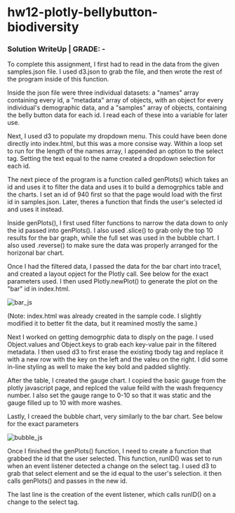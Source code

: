 # hw12-plotly-bellybutton-biodiversity

### Solution WriteUp | GRADE: -

To complete this assignment, I first had to read in the data from the given samples.json file. I used d3.json to grab the file, and then wrote the rest of the program inside of this function. 

Inside the json file were three individual datasets: a "names" array containing every id, a "metadata" array of objects, with an object for every individual's demographic data, and a "samples" array of objects, containing the belly button data for each id. I read each of these into a variable for later use. 

Next, I used d3 to populate my dropdown menu. This could have been done directly into index.html, but this was a more consise way. Within a loop set to run for the length of the names array, I appended an option to the select tag. Setting the text equal to the name created a dropdown selection for each id. 
  
The next piece of the program is a function called genPlots() which takes an id and uses it to filter the data and uses it to build a demogrphics table and the charts. I set an id of 940 first so that the page would load with the first id in samples.json. Later, theres a function that finds the user's selected id and uses it instead. 

Inside genPlots(), I first used filter functions to narrow the data down to only the id passed into genPlots(). I also used .slice() to grab only the top 10 results for the bar graph, while the full set was used in the bubble chart. I also used .reverse() to make sure the data was properly arranged for the horizonal bar chart. 

Once I had the filtered data, I passed the data for the bar chart into trace1, and created a layout opject for the Plotly call. See below for the exact parameters used. I then used Plotly.newPlot() to generate the plot on the "bar" id in index.html. 

![bar_js](https://github.com/tkadamson/hw12-plotly-bellybutton-biodiversity/blob/main/static/images/bar_js.png)

(Note: index.html was already created in the sample code. I slightly modified it to better fit the data, but it reamined mostly the same.)

Next I worked on getting demogrphic data to disply on the page. I used Object.values and Object.keys to grab each key-value pair in the filtered metadata. I then used d3 to first erase the existing tbody tag and replace it with a new row with the key on the left and the valeu on the right. I did some in-line styling as well to make the key bold and padded slightly. 
  
After the table, I created the gauge chart. I copied the basic gauge from the plotly javascript page, and replced the value feild with the wash frequency number. I also set the gauge range to 0-10 so that it was static and the gauge filled up to 10 with more washes. 

Lastly, I creaed the bubble chart, very similarly to the bar chart. See below for the exact parameters

![bubble_js](https://github.com/tkadamson/hw12-plotly-bellybutton-biodiversity/blob/main/static/images/bubble_js.png)

Once I finished the genPlots() function, I need to create a function that grabbed the id that the user selected. This function, runID() was set to run when an event listener detected a change on the select tag. I used d3 to grab that select element and se the id equal to the user's selection. it then calls genPlots() and passes in the new id. 
  
The last line is the creation of the event listener, which calls runID() on a change to the select tag.
